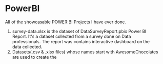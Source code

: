 # PowerBI

All of the showcasable POWER BI Projects I have ever done.
1. survey-data.xlsx is the dataset of DataSurveyReport.pbix Power BI Report. It's a dataset collected from a survey done on Data professionals. The report was contains interactive dashboard on the data collected.
2. Datasets(.csv & .xlsx files) whose names start with AwesomeChocolates are used to create the
